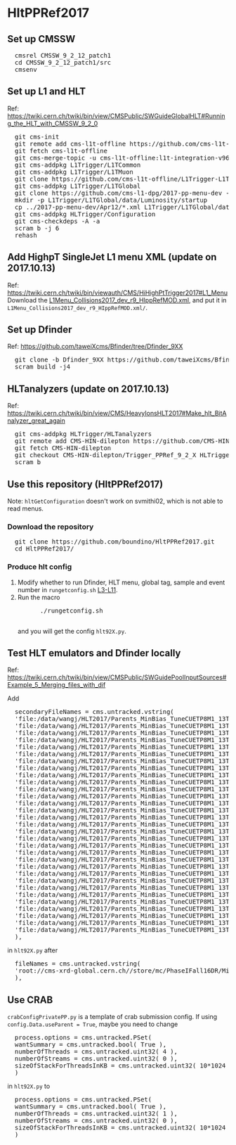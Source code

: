 
<h1> HltPPRef2017 </h1>

<h2> Set up CMSSW </h2>
<pre>
  cmsrel CMSSW_9_2_12_patch1
  cd CMSSW_9_2_12_patch1/src
  cmsenv
</pre>

<h2> Set up L1 and HLT </h2>
Ref: <a href="https://twiki.cern.ch/twiki/bin/view/CMSPublic/SWGuideGlobalHLT#Running_the_HLT_with_CMSSW_9_2_0">https://twiki.cern.ch/twiki/bin/view/CMSPublic/SWGuideGlobalHLT#Running_the_HLT_with_CMSSW_9_2_0</a>
<pre>
  git cms-init
  git remote add cms-l1t-offline https://github.com/cms-l1t-offline/cmssw.git
  git fetch cms-l1t-offline
  git cms-merge-topic -u cms-l1t-offline:l1t-integration-v96.35-CMSSW_9_2_12
  git cms-addpkg L1Trigger/L1TCommon
  git cms-addpkg L1Trigger/L1TMuon
  git clone https://github.com/cms-l1t-offline/L1Trigger-L1TMuon.git L1Trigger/L1TMuon/data
  git cms-addpkg L1Trigger/L1TGlobal
  git clone https://github.com/cms-l1-dpg/2017-pp-menu-dev -b 2017-07-24 ../2017-pp-menu-dev
  mkdir -p L1Trigger/L1TGlobal/data/Luminosity/startup
  cp ../2017-pp-menu-dev/Apr12/*.xml L1Trigger/L1TGlobal/data/Luminosity/startup/
  git cms-addpkg HLTrigger/Configuration
  git cms-checkdeps -A -a
  scram b -j 6
  rehash
</pre>

<h2> Add HighpT SingleJet L1 menu XML (update on 2017.10.13) </h2>
Ref: <a href="https://twiki.cern.ch/twiki/bin/viewauth/CMS/HiHighPtTrigger2017#L1_Menu">https://twiki.cern.ch/twiki/bin/viewauth/CMS/HiHighPtTrigger2017#L1_Menu</a>
Download the <a href="https://twiki.cern.ch/twiki/pub/CMS/HiHighPtTrigger2017/L1Menu_Collisions2017_dev_r9_HIppRefMOD.xml">L1Menu_Collisions2017_dev_r9_HIppRefMOD.xml</a>, and put it in <code>L1Menu_Collisions2017_dev_r9_HIppRefMOD.xml/</code>.

<h2> Set up Dfinder </h2>
Ref: <a href="https://github.com/taweiXcms/Bfinder/tree/Dfinder_9XX">https://github.com/taweiXcms/Bfinder/tree/Dfinder_9XX</a>
<pre>
  git clone -b Dfinder_9XX https://github.com/taweiXcms/Bfinder.git
  scram build -j4
</pre>

<h2> HLTanalyzers (update on 2017.10.13) </h2>
Ref: <a href="https://twiki.cern.ch/twiki/bin/view/CMS/HeavyIonsHLT2017#Make_hlt_BitAnalyzer_great_again">https://twiki.cern.ch/twiki/bin/view/CMS/HeavyIonsHLT2017#Make_hlt_BitAnalyzer_great_again</a>
<pre>
  git cms-addpkg HLTrigger/HLTanalyzers
  git remote add CMS-HIN-dilepton https://github.com/CMS-HIN-dilepton/cmssw.git
  git fetch CMS-HIN-dilepton
  git checkout CMS-HIN-dilepton/Trigger_PPRef_9_2_X HLTrigger/HLTanalyzers
  scram b
</pre>

<h2> Use this repository (HltPPRef2017) </h2>
Note: <code>hltGetConfiguration</code> doesn't work on svmithi02, which is not able to read menus.
<h3> Download the repository </h3>
<pre>
  git clone https://github.com/boundino/HltPPRef2017.git
  cd HltPPRef2017/
</pre>
<h3> Produce hlt config </h3>
<ol>
  <li> Modify whether to run Dfinder, HLT menu, global tag, sample and event number in <code>rungetconfig.sh</code> <a href="https://github.com/boundino/HltPPRef2017/blob/master/rungetconfig.sh#L3-L11">L3-L11</a>. </li>
  <li> Run the macro <br />
    <pre>
      ./rungetconfig.sh
    </pre>
    <p> and you will get the config <code>hlt92X.py</code>. </p>
  </li>
</ol>

<h2> Test HLT emulators and Dfinder locally </h2>
Ref: <a href="https://twiki.cern.ch/twiki/bin/view/CMSPublic/SWGuidePoolInputSources#Example_5_Merging_files_with_dif">https://twiki.cern.ch/twiki/bin/view/CMSPublic/SWGuidePoolInputSources#Example_5_Merging_files_with_dif</a>
<p> Add </p>
<pre>
  secondaryFileNames = cms.untracked.vstring(
  'file:/data/wangj/HLT2017/Parents_MinBias_TuneCUETP8M1_13TeV_pythia8_0AEFBB63_6C0A_E711_8737_02163E01A74F/048E99EE-8508-E711-A50C-02163E01A3B7.root',
  'file:/data/wangj/HLT2017/Parents_MinBias_TuneCUETP8M1_13TeV_pythia8_0AEFBB63_6C0A_E711_8737_02163E01A74F/06E1030D-8508-E711-A7C6-02163E0122AA.root',
  'file:/data/wangj/HLT2017/Parents_MinBias_TuneCUETP8M1_13TeV_pythia8_0AEFBB63_6C0A_E711_8737_02163E01A74F/0C49E624-8608-E711-A62A-02163E019CBC.root',
  'file:/data/wangj/HLT2017/Parents_MinBias_TuneCUETP8M1_13TeV_pythia8_0AEFBB63_6C0A_E711_8737_02163E01A74F/0EC99D28-8508-E711-A8C4-02163E0141FA.root',
  'file:/data/wangj/HLT2017/Parents_MinBias_TuneCUETP8M1_13TeV_pythia8_0AEFBB63_6C0A_E711_8737_02163E01A74F/38F41420-8508-E711-B0EB-02163E01A541.root',
  'file:/data/wangj/HLT2017/Parents_MinBias_TuneCUETP8M1_13TeV_pythia8_0AEFBB63_6C0A_E711_8737_02163E01A74F/464AD5E7-8408-E711-B590-02163E011B3F.root',
  'file:/data/wangj/HLT2017/Parents_MinBias_TuneCUETP8M1_13TeV_pythia8_0AEFBB63_6C0A_E711_8737_02163E01A74F/646500F9-7D08-E711-9113-02163E013809.root',
  'file:/data/wangj/HLT2017/Parents_MinBias_TuneCUETP8M1_13TeV_pythia8_0AEFBB63_6C0A_E711_8737_02163E01A74F/6EFD9DCA-8508-E711-9D42-02163E01A751.root',
  'file:/data/wangj/HLT2017/Parents_MinBias_TuneCUETP8M1_13TeV_pythia8_0AEFBB63_6C0A_E711_8737_02163E01A74F/84AAFB08-8608-E711-9A06-02163E019C9F.root',
  'file:/data/wangj/HLT2017/Parents_MinBias_TuneCUETP8M1_13TeV_pythia8_0AEFBB63_6C0A_E711_8737_02163E01A74F/8ED0E822-8608-E711-B772-02163E01381F.root',
  'file:/data/wangj/HLT2017/Parents_MinBias_TuneCUETP8M1_13TeV_pythia8_0AEFBB63_6C0A_E711_8737_02163E01A74F/A22CD3EB-8508-E711-9B54-02163E019D39.root',
  'file:/data/wangj/HLT2017/Parents_MinBias_TuneCUETP8M1_13TeV_pythia8_0AEFBB63_6C0A_E711_8737_02163E01A74F/A6E52D74-8108-E711-9CCA-02163E019D1A.root',
  'file:/data/wangj/HLT2017/Parents_MinBias_TuneCUETP8M1_13TeV_pythia8_0AEFBB63_6C0A_E711_8737_02163E01A74F/ACC57B0E-8608-E711-A058-02163E011A13.root',
  'file:/data/wangj/HLT2017/Parents_MinBias_TuneCUETP8M1_13TeV_pythia8_0AEFBB63_6C0A_E711_8737_02163E01A74F/AE2460DC-8108-E711-8329-02163E013483.root',
  'file:/data/wangj/HLT2017/Parents_MinBias_TuneCUETP8M1_13TeV_pythia8_0AEFBB63_6C0A_E711_8737_02163E01A74F/B25C556A-8608-E711-B4B3-02163E019CE2.root',
  'file:/data/wangj/HLT2017/Parents_MinBias_TuneCUETP8M1_13TeV_pythia8_0AEFBB63_6C0A_E711_8737_02163E01A74F/BADC984E-8608-E711-A78F-02163E0142E8.root',
  'file:/data/wangj/HLT2017/Parents_MinBias_TuneCUETP8M1_13TeV_pythia8_0AEFBB63_6C0A_E711_8737_02163E01A74F/BE824A70-8108-E711-B18C-02163E014594.root',
  'file:/data/wangj/HLT2017/Parents_MinBias_TuneCUETP8M1_13TeV_pythia8_0AEFBB63_6C0A_E711_8737_02163E01A74F/C06C8DE5-7D08-E711-9740-02163E01A32C.root',
  'file:/data/wangj/HLT2017/Parents_MinBias_TuneCUETP8M1_13TeV_pythia8_0AEFBB63_6C0A_E711_8737_02163E01A74F/C8C0CB65-8608-E711-B1C8-02163E0142BF.root',
  'file:/data/wangj/HLT2017/Parents_MinBias_TuneCUETP8M1_13TeV_pythia8_0AEFBB63_6C0A_E711_8737_02163E01A74F/CE737D00-8608-E711-9E35-02163E01A3B5.root',
  'file:/data/wangj/HLT2017/Parents_MinBias_TuneCUETP8M1_13TeV_pythia8_0AEFBB63_6C0A_E711_8737_02163E01A74F/D052A164-8608-E711-9ADD-02163E014248.root',
  'file:/data/wangj/HLT2017/Parents_MinBias_TuneCUETP8M1_13TeV_pythia8_0AEFBB63_6C0A_E711_8737_02163E01A74F/D0EB9C16-8608-E711-BD59-02163E0126EA.root',
  'file:/data/wangj/HLT2017/Parents_MinBias_TuneCUETP8M1_13TeV_pythia8_0AEFBB63_6C0A_E711_8737_02163E01A74F/D2F162D5-8508-E711-886C-02163E01A45D.root',
  'file:/data/wangj/HLT2017/Parents_MinBias_TuneCUETP8M1_13TeV_pythia8_0AEFBB63_6C0A_E711_8737_02163E01A74F/D41FC313-8508-E711-A706-02163E011A89.root',
  'file:/data/wangj/HLT2017/Parents_MinBias_TuneCUETP8M1_13TeV_pythia8_0AEFBB63_6C0A_E711_8737_02163E01A74F/DA071672-8108-E711-85D3-02163E01A308.root',
  'file:/data/wangj/HLT2017/Parents_MinBias_TuneCUETP8M1_13TeV_pythia8_0AEFBB63_6C0A_E711_8737_02163E01A74F/DE096C5C-8108-E711-9AA6-02163E0119D3.root',
  'file:/data/wangj/HLT2017/Parents_MinBias_TuneCUETP8M1_13TeV_pythia8_0AEFBB63_6C0A_E711_8737_02163E01A74F/E0BF5D71-8108-E711-A203-02163E01A2BE.root',
  'file:/data/wangj/HLT2017/Parents_MinBias_TuneCUETP8M1_13TeV_pythia8_0AEFBB63_6C0A_E711_8737_02163E01A74F/E2112B29-8508-E711-9FAE-02163E0136EC.root',
  'file:/data/wangj/HLT2017/Parents_MinBias_TuneCUETP8M1_13TeV_pythia8_0AEFBB63_6C0A_E711_8737_02163E01A74F/F0991971-8108-E711-A5D6-02163E01A253.root',
  'file:/data/wangj/HLT2017/Parents_MinBias_TuneCUETP8M1_13TeV_pythia8_0AEFBB63_6C0A_E711_8737_02163E01A74F/FA278163-8508-E711-A854-02163E011E9B.root',
  'file:/data/wangj/HLT2017/Parents_MinBias_TuneCUETP8M1_13TeV_pythia8_0AEFBB63_6C0A_E711_8737_02163E01A74F/FE381960-8108-E711-9C07-02163E011CA2.root',
  ),
</pre>
in <code>hlt92X.py</code> after
<pre>
  fileNames = cms.untracked.vstring(
  'root://cms-xrd-global.cern.ch//store/mc/PhaseIFall16DR/MinBias_TuneCUETP8M1_13TeV-pythia8/AODSIM/NoPUNZS_90X_upgrade2017_realistic_v6_C1_ext1-v1/120000/0AEFBB63-6C0A-E711-8737-02163E01A74F.root',
  ),
</pre>

<h2> Use CRAB </h2>
<code>crabConfigPrivatePP.py</code> is a template of crab submission config. If using <code>config.Data.useParent = True</code>, maybe you need to change
<pre>
  process.options = cms.untracked.PSet(
  wantSummary = cms.untracked.bool( True ),
  numberOfThreads = cms.untracked.uint32( 4 ),
  numberOfStreams = cms.untracked.uint32( 0 ),
  sizeOfStackForThreadsInKB = cms.untracked.uint32( 10*1024 )
  )
</pre>
in <code>hlt92X.py</code> to
<pre>
  process.options = cms.untracked.PSet(
  wantSummary = cms.untracked.bool( True ),
  numberOfThreads = cms.untracked.uint32( 1 ),
  numberOfStreams = cms.untracked.uint32( 0 ),
  sizeOfStackForThreadsInKB = cms.untracked.uint32( 10*1024 )
  )
</pre>
